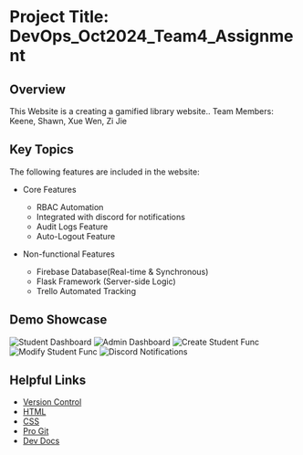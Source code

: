 # Project Title: DevOps_Oct2024_Team4_Assignment

## Overview
This Website is a creating a gamified library website.. 
Team Members: Keene, Shawn, Xue Wen, Zi Jie 

## Key Topics

The following features are included in the website:
* Core Features
  * RBAC Automation
  * Integrated with discord for notifications
  * Audit Logs Feature
  * Auto-Logout Feature

* Non-functional Features
  * Firebase Database(Real-time & Synchronous) 
  * Flask Framework (Server-side Logic)
  * Trello Automated Tracking

## Demo Showcase
![Student Dashboard](https://github.com/user-attachments/assets/2e9243ec-0950-4f90-95cf-3aeb96f78b45)
![Admin Dashboard](https://github.com/user-attachments/assets/cc568c0c-21bf-411f-b657-8f9619dfaf0c)
![Create Student Func](https://github.com/user-attachments/assets/a4176359-cb90-4f99-8591-8add3b63854a)
![Modify Student Func](https://github.com/user-attachments/assets/cb792c53-45bc-4ff1-8bfa-5a5c7a7e5365)
![Discord Notifications](https://github.com/user-attachments/assets/a8c25412-fecb-444e-8010-9130c6138c8f)



## Helpful Links

* [Version Control](https://en.wikipedia.org/wiki/Version_control)
* [HTML](https://developer.mozilla.org/en-US/docs/Web/HTML)
* [CSS](https://developer.mozilla.org/en-US/docs/Web/CSS)
* [Pro Git](https://git-scm.com/book/en/v2)
* [Dev Docs](https://devdocs.io/)




